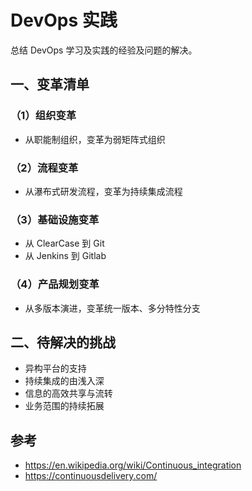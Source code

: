 # DevOps 实践

总结 DevOps 学习及实践的经验及问题的解决。

## 一、变革清单

### （1）组织变革

* 从职能制组织，变革为弱矩阵式组织

### （2）流程变革

* 从瀑布式研发流程，变革为持续集成流程

### （3）基础设施变革

* 从 ClearCase 到 Git
* 从 Jenkins 到 Gitlab

### （4）产品规划变革

* 从多版本演进，变革统一版本、多分特性分支

## 二、待解决的挑战

* 异构平台的支持
* 持续集成的由浅入深
* 信息的高效共享与流转
* 业务范围的持续拓展

## 参考
* <https://en.wikipedia.org/wiki/Continuous_integration>
* <https://continuousdelivery.com/>
